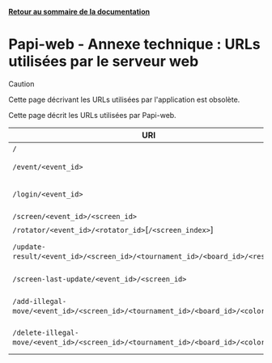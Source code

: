 **[Retour au sommaire de la documentation](../README.md)**

# Papi-web - Annexe technique : URLs utilisées par le serveur web

> [!CAUTION]
> Cette page décrivant les URLs utilisées par l'application est obsolète.

Cette page décrit les URLs utilisées par Papi-web.

| URI                                                                               | Description                                                                   |
|-----------------------------------------------------------------------------------|-------------------------------------------------------------------------------|
| `/`                                                                               | Page d'accueil                                                                |
| `/event/<event_id>`                                                               | Page de description d'un évènement                                            |
| `/login/<event_id>`                                                               | Authentification d'un évènement, redirige vers `/event/<event_id>`            |
| `/screen/<event_id>/<screen_id>`                                                  | Écran d'affichage                                                             |
| `/rotator/<event_id>/<rotator_id>`[`/<screen_index>`]                             | Écran d'affichage rotatif                                                     |
| `/update-result/<event_id>/<screen_id>/<tournament_id>/<board_id>/<result>`]      | Saisie d'un résultat, redirige vers `/screen/<event_id>/<screen_id>`          |
| `/screen-last-update/<event_id>/<screen_id>`                                      | Récupération de la date de mise à jour pour un écran                          |
| `/add-illegal-move/<event_id>/<screen_id>/<tournament_id>/<board_id>/<color>`]    | Ajout d'un coup illégal, redirige vers `/screen/<event_id>/<screen_id>`       |
| `/delete-illegal-move/<event_id>/<screen_id>/<tournament_id>/<board_id>/<color>`] | Suppression d'un coup illégal, redirige vers `/screen/<event_id>/<screen_id>` |

